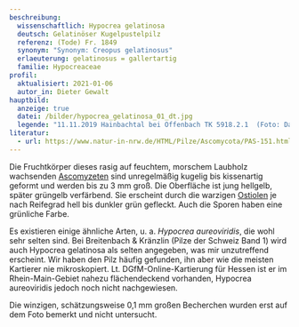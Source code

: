 ```yaml
---
beschreibung:
  wissenschaftlich: Hypocrea gelatinosa
  deutsch: Gelatinöser Kugelpustelpilz
  referenz: (Tode) Fr. 1849
  synonym: "Synonym: Creopus gelatinosus"
  erlaeuterung: gelatinosus = gallertartig
  familie: Hypocreaceae
profil:
  aktualisiert: 2021-01-06
  autor_in: Dieter Gewalt
hauptbild:
  anzeige: true
  datei: /bilder/hypocrea_gelatinosa_01_dt.jpg
  legende: "11.11.2019 Hainbachtal bei Offenbach TK 5918.2.1  (Foto: Daniela Toller)"
literatur:
  - url: https://www.natur-in-nrw.de/HTML/Pilze/Ascomycota/PAS-151.html
---
```

Die Fruchtkörper dieses rasig auf feuchtem, morschem Laubholz wachsenden [Ascomyzeten](Ascomyzeten "Glossar") sind unregelmäßig kugelig bis kissenartig geformt und werden bis zu 3 mm groß. Die Oberfläche ist jung hellgelb, später grüngelb verfärbend. Sie erscheint durch die warzigen [Ostiolen](Ostiolum "Glossar") je nach Reifegrad hell bis dunkler grün gefleckt. Auch die Sporen haben eine grünliche Farbe. 

Es existieren einige ähnliche Arten, u. a. *Hypocrea aureoviridis*, die wohl sehr selten sind. Bei Breitenbach & Kränzlin (Pilze der Schweiz Band 1) wird auch Hypocrea gelatinosa als selten angegeben, was mir unzutreffend erscheint. Wir haben den Pilz häufig gefunden, ihn aber wie die meisten Kartierer nie mikroskopiert. Lt. DGfM-Online-Kartierung für Hessen ist er im Rhein-Main-Gebiet nahezu flächendeckend vorhanden, Hypocrea aureoviridis jedoch noch nicht nachgewiesen. 

Die winzigen, schätzungsweise 0,1 mm großen Becherchen wurden erst auf dem Foto bemerkt und nicht untersucht.